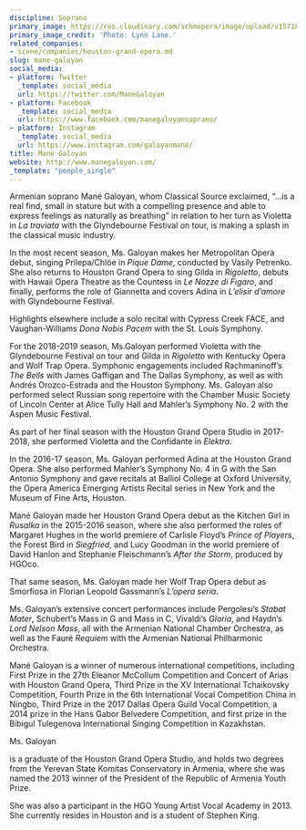 ```yaml
---
discipline: Soprano
primary_image: https://res.cloudinary.com/schmopera/image/upload/v1571842852/media/2019/10/HGO_Studio_-_Mane_Galoyan_-_Look_1_-_Photographer_Lynn_Lane-10-1_sp1hja.jpg
primary_image_credit: 'Photo: Lynn Lane.'
related_companies:
- scene/companies/houston-grand-opera.md
slug: mane-galoyan
social_media:
- platform: Twitter
  _template: social_media
  url: https://twitter.com/ManeGaloyan
- platform: Facebook
  _template: social_media
  url: https://www.facebook.com/manegaloyansoprano/
- platform: Instagram
  _template: social_media
  url: https://www.instagram.com/galoyanmane/
title: Mané Galoyan
website: http://www.manegaloyan.com/
_template: "people_single"
---
```

Armenian soprano Mané Galoyan, whom Classical Source exclaimed, “...is a real find, small in stature but with a compelling presence and able to express feelings as naturally as breathing” in relation to her turn as Violetta in _La traviata_ with the Glyndebourne Festival on tour, is making a splash in the classical music industry.

In the most recent season, Ms. Galoyan makes her Metropolitan Opera debut, singing Prilepa/Chlöe in _Pique Dame_, conducted by Vasily Petrenko. She also returns to Houston Grand Opera to sing Gilda in _Rigoletto_, debuts with Hawaii Opera Theatre as the Countess in _Le Nozze di Figaro_, and finally, performs the role of Giannetta and covers Adina in _L’elisir d’amore_ with Glyndebourne Festival.

Highlights elsewhere include a solo recital with Cypress Creek FACE, and Vaughan-Williams _Dona Nobis Pacem_ with the St. Louis Symphony.

For the 2018-2019 season, Ms.Galoyan performed Violetta with the Glyndebourne Festival on tour and Gilda in _Rigoletto_ with Kentucky Opera and Wolf Trap Opera. Symphonic engagements included Rachmaninoff’s _The Bells_ with James Gaffigan and The Dallas Symphony, as well as with Andrés Orozco-Estrada and the Houston Symphony. Ms. Galoyan also performed select Russian song repertoire with the Chamber Music Society of Lincoln Center at Alice Tully Hall and Mahler’s Symphony No. 2 with the Aspen Music Festival.

As part of her final season with the Houston Grand Opera Studio in 2017-2018, she performed Violetta and the Confidante in _Elektra_.

In the 2016-17 season, Ms. Galoyan performed Adina at the Houston Grand Opera. She also performed Mahler’s Symphony No. 4 in G with the San Antonio Symphony and gave recitals at Balliol College at Oxford University, the Opera America Emerging Artists Recital series in New York and the Museum of Fine Arts, Houston.

Mané Galoyan made her Houston Grand Opera debut as the Kitchen Girl in _Rusalka_ in the 2015-2016 season, where she also performed the roles of Margaret Hughes in the world premiere of Carlisle Floyd’s _Prince of Players_, the Forest Bird in _Siegfried_, and Lucy Goodman in the world premiere of David Hanlon and Stephanie Fleischmann’s _After the Storm_, produced by HGOco.

That same season, Ms. Galoyan made her Wolf Trap Opera debut as Smorfiosa in Florian Leopold Gassmann’s _L’opera seria_.

Ms. Galoyan’s extensive concert performances include Pergolesi’s _Stabat Mater_, Schubert’s Mass in G and Mass in C, Vivaldi’s _Gloria_, and Haydn’s _Lord Nelson Mass_, all with the Armenian National Chamber Orchestra, as well as the Fauré _Requiem_ with the Armenian National Philharmonic Orchestra.

Mané Galoyan is a winner of numerous international competitions, including First Prize in the 27th Eleanor McCollum Competition and Concert of Arias with Houston Grand Opera, Third Prize in the XV International Tchaikovsky Competition, Fourth Prize in the 6th International Vocal Competition China in Ningbo, Third Prize in the 2017 Dallas Opera Guild Vocal Competition, a 2014 prize in the Hans Gabor Belvedere Competition, and first prize in the Bibigul Tulegenova International Singing Competition in Kazakhstan.

Ms. Galoyan

is a graduate of the Houston Grand Opera Studio, and holds two degrees from the Yerevan State Komitas Conservatory in Armenia, where she was named the 2013 winner of the President of the Republic of Armenia Youth Prize.

She was also a participant in the HGO Young Artist Vocal Academy in 2013. She currently resides in Houston and is a student of Stephen King.
